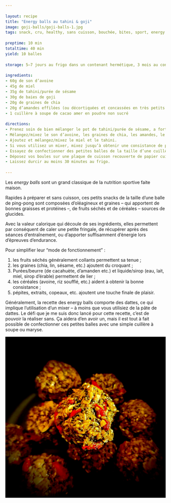 ```yaml
---

layout: recipe
title: "Energy balls au tahini & goji"
image: goji-balls/goji-balls-1.jpg
tags: snack, cru, healthy, sans cuisson, bouchée, bites, sport, energy balls, énergie, baies de goji, goji, purée de sésame, sésame, tahini, miel, avoine, amandes

preptime: 10 min
totaltime: 40 min
yield: 10 balles

storage: 5–7 jours au frigo dans un contenant hermétique, 3 mois au congélateur.

ingredients:
- 60g de son d’avoine
- 45g de miel
- 35g de tahini/purée de sésame 
- 30g de baies de goji 
- 20g de graines de chia 
- 20g d’amandes effilées (ou décortiquées et concassées en très petits morceaux)
- 1 cuillère à soupe de cacao amer en poudre non sucré 

directions:
- Prenez soin de bien mélanger le pot de tahini/purée de sésame, a fortiori si l’huile s’est séparée lors de la conservation, elle doit être bien liquide.
- Mélangez/mixez le son d’avoine, les graines de chia, les amandes, le cacao et les baies de goji.
- Ajoutez et mélangez/mixez le miel et le tahini.
- Si vous utilisez un mixer, mixez jusqu’à obtenir une consistance de pâte collante qui permet de confectionner des boules. Sinon, mélangez bien à la maryse voire à la main pour distribuer de manière homogène le miel et tahini – le mélange sera logiquement plus friable.
- Essayez de confectionner des petites balles de la taille d’une cuillère à soupe. Si la pâte/mélange est trop friable, ajustez la quantité de son d’avoine ou de miel.
- Déposez vos boules sur une plaque de cuisson recouverte de papier cuisson.
- Laissez durcir au moins 30 minutes au frigo.

---
```


Les <i lang="en">energy balls</i> sont un grand classique de la nutrition sportive faite maison. 

Rapides à préparer et sans cuisson, ces petits snacks de la taille d’une balle de ping-pong sont composées d’oléagineux et graines – qui apportent de bonnes graisses et protéines –, de fruits séchés et de céréales – sources de glucides. 

Avec la valeur calorique qui découle de ses ingrédients, elles permettent par conséquent de caler une petite fringale, de récupérer après des séances d’entraînement, ou d’apporter suffisamment d’énergie lors d’épreuves d’endurance.

Pour simplifier leur “mode de fonctionnement”&nbsp;:

1. les fruits séchés généralement collants permettent sa tenue&nbsp;;
2. les graines (chia, lin, sésame, etc.) ajoutent du croquant&nbsp;;
3. Purées/beurre (de cacahuète, d’amanden etc.) et liquide/sirop (eau, lait, miel, sirop d’érable) permettent de lier&nbsp;;
4. les céréales (avoine, riz soufflé, etc.) aident à obtenir la bonne consistance&nbsp;;
5. pépites, extraits, copeaux, etc. ajoutent une touche finale de plaisir.

Généralement, la recette des energy balls comporte des dattes, ce qui implique l’utilisation d’un mixer – à moins que vous utilisiez de la pâte de dattes. Le défi que je me suis donc lancé pour cette recette, c’est de pouvoir la réaliser sans. Ça aidera d’en avoir un, mais il est tout à fait possible de confectionner ces petites balles avec une simple cuillère à soupe ou maryse. 

![Le résultat à la main est certes un peu moins rond, moins propre, mais en contrepartie les aliments sont à peine transformés et vous en garderez toutes les propriétés nutritionnelles.](../images/goji-balls/goji-balls-2.jpg)